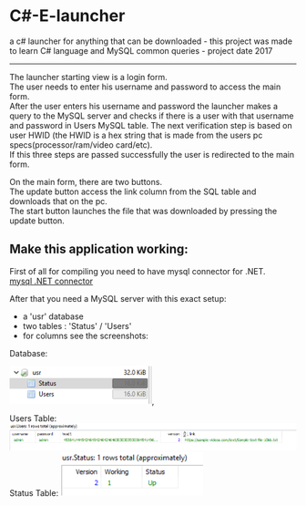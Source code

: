# C#-E-launcher
a c# launcher for anything that can be downloaded - this project was made to learn C# language and MySQL common queries - project date 2017

----
The launcher starting view is a login form.  
The user needs to enter his username and password to access the main form.  
After the user enters his username and password the launcher makes a query to the MySQL server and checks if there is a user with that username and password in Users MySQL table. The next verification step is based on user HWID (the HWID is a hex string that is made from the users pc specs(processor/ram/video card/etc).  
If this three steps are passed successfully the user is redirected to the main form.  

On the main form, there are two buttons.  
The update button access the link column from the SQL table and downloads that on the pc.  
The start button launches the file that was downloaded by pressing the update button.  

## Make this application working:  
First of all for compiling you need to have mysql connector for .NET.  
[mysql .NET connector](https://dev.mysql.com/downloads/connector/net/8.0.html)  

After that you need a MySQL server with this exact setup:  
- a 'usr' database  
- two tables : 'Status' / 'Users'  
- for columns see the screenshots:  

Database:  
<p><img src="ss/3.png" width="250" ">,</p>    
Users Table:                                  
<img src="ss/2.png" width="600" ">  
Status Table:  
<img src="ss/1.png" width="250" ">  


